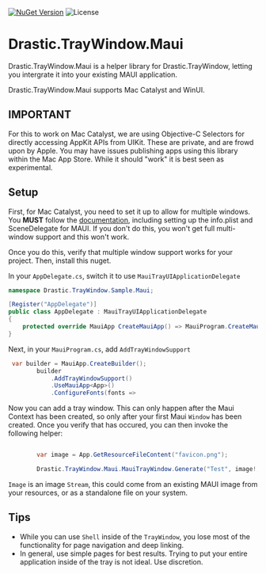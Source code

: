 [![NuGet Version](https://img.shields.io/nuget/v/Drastic.TrayWindow.Maui.svg)](https://www.nuget.org/packages/Drastic.Tray/) ![License](https://img.shields.io/badge/License-MIT-blue.svg)

# Drastic.TrayWindow.Maui

Drastic.TrayWindow.Maui is a helper library for Drastic.TrayWindow, letting you intergrate it into your existing MAUI application.

Drastic.TrayWindow.Maui supports Mac Catalyst and WinUI.

## **IMPORTANT**

For this to work on Mac Catalyst, we are using Objective-C Selectors for directly accessing AppKit APIs from UIKit. These are private, and are frowd upon by Apple. You may have issues publishing apps using this library within the Mac App Store. While it should "work" it is best seen as experimental.

## Setup

First, for Mac Catalyst, you need to set it up to allow for multiple windows. You **MUST** follow the [documentation](https://learn.microsoft.com/en-us/dotnet/maui/fundamentals/windows?view=net-maui-7.0#ipados-and-macos-configuration), including setting up the info.plist and SceneDelegate for MAUI. If you don't do this, you won't get full multi-window support and this won't work. 

Once you do this, verify that multiple window support works for your project. Then, install this nuget.

In your `AppDelegate.cs`, switch it to use `MauiTrayUIApplicationDelegate`

```c#
namespace Drastic.TrayWindow.Sample.Maui;

[Register("AppDelegate")]
public class AppDelegate : MauiTrayUIApplicationDelegate
{
	protected override MauiApp CreateMauiApp() => MauiProgram.CreateMauiApp();
}
```

Next, in your `MauiProgram.cs`, add `AddTrayWindowSupport`

```c#
 var builder = MauiApp.CreateBuilder();
        builder
            .AddTrayWindowSupport()
            .UseMauiApp<App>()
            .ConfigureFonts(fonts =>
```

Now you can add a tray window. This can only happen after the Maui Context has been created, so only after your first Maui `Window` has been created. Once you verify that has occured, you can then invoke the following helper:

```c#

        var image = App.GetResourceFileContent("favicon.png");

        Drastic.TrayWindow.Maui.MauiTrayWindow.Generate("Test", image!, new TrayWindowOptions(), new SamplePage());

```

`Image` is an image `Stream`, this could come from an existing MAUI image from your resources, or as a standalone file on your system.

## Tips

- While you can use `Shell` inside of the `TrayWindow`, you lose most of the functionality for page navigation and deep linking.
- In general, use simple pages for best results. Trying to put your entire application inside of the tray is not ideal. Use discretion.